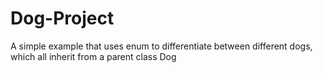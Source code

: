 # Dog-Project
A simple example that uses enum to differentiate between different dogs, which all inherit from a parent class Dog
